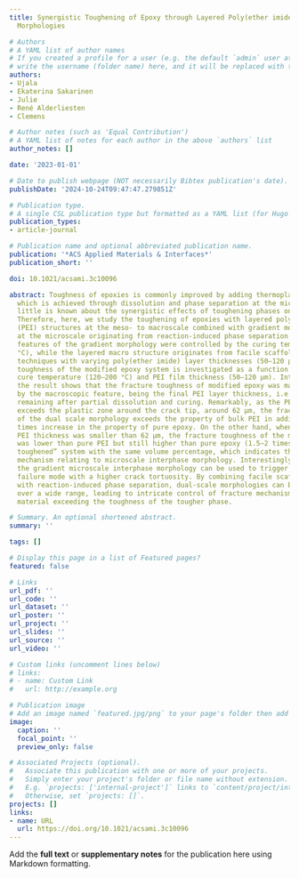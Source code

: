```yaml
---
title: Synergistic Toughening of Epoxy through Layered Poly(ether imide) with Dual-Scale
  Morphologies

# Authors
# A YAML list of author names
# If you created a profile for a user (e.g. the default `admin` user at `content/authors/admin/`), 
# write the username (folder name) here, and it will be replaced with their full name and linked to their profile.
authors:
- Ujala
- Ekaterina Sakarinen
- Julie
- René Alderliesten
- Clemens

# Author notes (such as 'Equal Contribution')
# A YAML list of notes for each author in the above `authors` list
author_notes: []

date: '2023-01-01'

# Date to publish webpage (NOT necessarily Bibtex publication's date).
publishDate: '2024-10-24T09:47:47.279851Z'

# Publication type.
# A single CSL publication type but formatted as a YAML list (for Hugo requirements).
publication_types:
- article-journal

# Publication name and optional abbreviated publication name.
publication: '*ACS Applied Materials & Interfaces*'
publication_short: ''

doi: 10.1021/acsami.3c10096

abstract: Toughness of epoxies is commonly improved by adding thermoplastic phases,
  which is achieved through dissolution and phase separation at the microscale. However,
  little is known about the synergistic effects of toughening phases on multiple scales.
  Therefore, here, we study the toughening of epoxies with layered poly(ether imide)
  (PEI) structures at the meso- to macroscale combined with gradient morphologies
  at the microscale originating from reaction-induced phase separation. Characteristic
  features of the gradient morphology were controlled by the curing temperature (120–200
  °C), while the layered macro structure originates from facile scaffold manufacturing
  techniques with varying poly(ether imide) layer thicknesses (50–120 μm). The fracture
  toughness of the modified epoxy system is investigated as a function of varying
  cure temperature (120–200 °C) and PEI film thickness (50–120 μm). Interestingly,
  the result shows that the fracture toughness of modified epoxy was mainly controlled
  by the macroscopic feature, being the final PEI layer thickness, i.e., film thickness
  remaining after partial dissolution and curing. Remarkably, as the PEI layer thickness
  exceeds the plastic zone around the crack tip, around 62 μm, the fracture toughness
  of the dual scale morphology exceeds the property of bulk PEI in addition to a 3
  times increase in the property of pure epoxy. On the other hand, when the final
  PEI thickness was smaller than 62 μm, the fracture toughness of the modified epoxy
  was lower than pure PEI but still higher than pure epoxy (1.5–2 times) and “bulk
  toughened” system with the same volume percentage, which indicates the governing
  mechanism relating to microscale interphase morphology. Interestingly, decreasing
  the gradient microscale interphase morphology can be used to trigger an alternative
  failure mode with a higher crack tortuosity. By combining facile scaffold assemblies
  with reaction-induced phase separation, dual-scale morphologies can be tailored
  over a wide range, leading to intricate control of fracture mechanisms with a hybrid
  material exceeding the toughness of the tougher phase.

# Summary. An optional shortened abstract.
summary: ''

tags: []

# Display this page in a list of Featured pages?
featured: false

# Links
url_pdf: ''
url_code: ''
url_dataset: ''
url_poster: ''
url_project: ''
url_slides: ''
url_source: ''
url_video: ''

# Custom links (uncomment lines below)
# links:
# - name: Custom Link
#   url: http://example.org

# Publication image
# Add an image named `featured.jpg/png` to your page's folder then add a caption below.
image:
  caption: ''
  focal_point: ''
  preview_only: false

# Associated Projects (optional).
#   Associate this publication with one or more of your projects.
#   Simply enter your project's folder or file name without extension.
#   E.g. `projects: ['internal-project']` links to `content/project/internal-project/index.md`.
#   Otherwise, set `projects: []`.
projects: []
links:
- name: URL
  url: https://doi.org/10.1021/acsami.3c10096
---
```


Add the **full text** or **supplementary notes** for the publication here using Markdown formatting.

